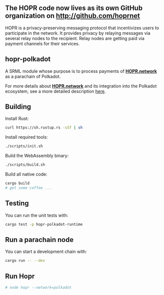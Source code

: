 The HOPR code now lives as its own GitHub organization on http://github.com/hoprnet
---

HOPR is a privacy-preserving messaging protocol that incentivizes users to participate in the network. It provides privacy by relaying messages via several relay nodes to the recipient. Relay nodes are getting paid via payment channels for their services.

## hopr-polkadot

A SRML module whose purpose is to process payments of **[HOPR.network](https://hopr.network)** as a parachain of Polkadot.

For more details about **[HOPR.network](https://hopr.network)** and its integration into the Polkadot ecosystem, see a more detailed description [here](https://github.com/validitylabs/HOPR-PL-Substrate/blob/master/README.md).

## Building

Install Rust:

```bash
curl https://sh.rustup.rs -sSf | sh
```

Install required tools:

```bash
./scripts/init.sh
```

Build the WebAssembly binary:

```bash
./scripts/build.sh
```

Build all native code:

```bash
cargo build
# get some coffee ...
```

## Testing

You can run the unit tests with:

```bash
cargo test -p hopr-polkadot-runtime
```

## Run a parachain node

You can start a development chain with:

```bash
cargo run -- --dev
```

## Run Hopr

```bash
# node hopr --network=polkadot
```
